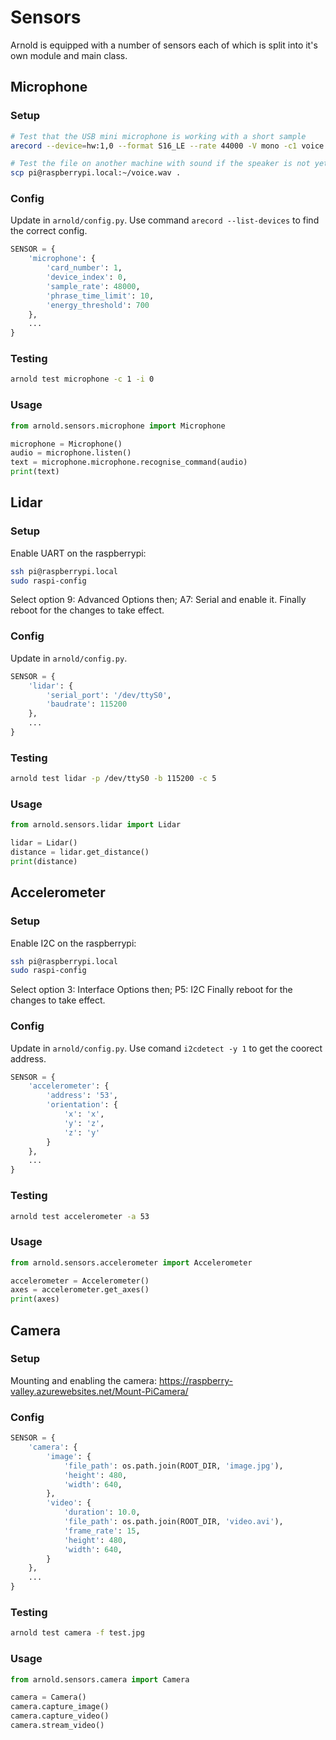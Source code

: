 # Sensors

Arnold is equipped with a number of sensors each of which is split into it's own module and main class.

## Microphone

### Setup

```bash
# Test that the USB mini microphone is working with a short sample
arecord --device=hw:1,0 --format S16_LE --rate 44000 -V mono -c1 voice.wav

# Test the file on another machine with sound if the speaker is not yet hooked up
scp pi@raspberrypi.local:~/voice.wav .
```

### Config

Update in `arnold/config.py`. Use command `arecord --list-devices` to find the correct config.

```python
SENSOR = {
    'microphone': {
        'card_number': 1,
        'device_index': 0,
        'sample_rate': 48000,
        'phrase_time_limit': 10,
        'energy_threshold': 700
    },
    ...
}
```

### Testing

```bash
arnold test microphone -c 1 -i 0
```

### Usage

```python
from arnold.sensors.microphone import Microphone

microphone = Microphone()
audio = microphone.listen()
text = microphone.microphone.recognise_command(audio)
print(text)
```

## Lidar

### Setup

Enable UART on the raspberrypi:

```bash
ssh pi@raspberrypi.local
sudo raspi-config
```

Select option 9: Advanced Options then;
A7: Serial and enable it.
Finally reboot for the changes to take effect.

### Config

Update in `arnold/config.py`.

```python
SENSOR = {
    'lidar': {
        'serial_port': '/dev/ttyS0',
        'baudrate': 115200
    },
    ...
}
```

### Testing

```bash
arnold test lidar -p /dev/ttyS0 -b 115200 -c 5
```

### Usage

```python
from arnold.sensors.lidar import Lidar

lidar = Lidar()
distance = lidar.get_distance()
print(distance)
```

## Accelerometer

### Setup

Enable I2C on the raspberrypi:

```bash
ssh pi@raspberrypi.local
sudo raspi-config
```

Select option 3: Interface Options then;
P5: I2C
Finally reboot for the changes to take effect.

### Config

Update in `arnold/config.py`. Use comand `i2cdetect -y 1` to get the coorect address.

```python
SENSOR = {
    'accelerometer': {
        'address': '53',
        'orientation': {
            'x': 'x',
            'y': 'z',
            'z': 'y'
        }
    },
    ...
}
```

### Testing

```bash
arnold test accelerometer -a 53
```

### Usage

```python
from arnold.sensors.accelerometer import Accelerometer

accelerometer = Accelerometer()
axes = accelerometer.get_axes()
print(axes)
```

## Camera

### Setup

Mounting and enabling the camera: https://raspberry-valley.azurewebsites.net/Mount-PiCamera/

### Config

```python
SENSOR = {
    'camera': {
        'image': {
            'file_path': os.path.join(ROOT_DIR, 'image.jpg'),
            'height': 480,
            'width': 640,
        },
        'video': {
            'duration': 10.0,
            'file_path': os.path.join(ROOT_DIR, 'video.avi'),
            'frame_rate': 15,
            'height': 480,
            'width': 640,
        }
    },
    ...
}
```

### Testing

```bash
arnold test camera -f test.jpg
```

### Usage

```python
from arnold.sensors.camera import Camera

camera = Camera()
camera.capture_image()
camera.capture_video()
camera.stream_video()
```
